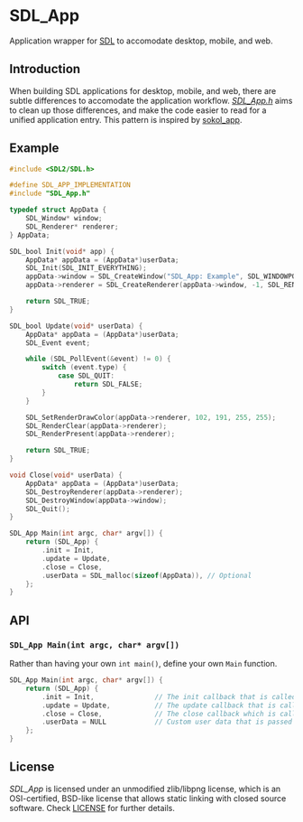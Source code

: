 # SDL_App

Application wrapper for [SDL](https://libsdl.org/) to accomodate desktop, mobile, and web.

## Introduction

When building SDL applications for desktop, mobile, and web, there are subtle differences to accomodate the application workflow. [*SDL_App.h*](include/SDL_App.h) aims to clean up those differences, and make the code easier to read for a unified application entry. This pattern is inspired by [sokol_app](https://github.com/floooh/sokol#sokol_apph).

## Example

``` c
#include <SDL2/SDL.h>

#define SDL_APP_IMPLEMENTATION
#include "SDL_App.h"

typedef struct AppData {
    SDL_Window* window;
    SDL_Renderer* renderer;
} AppData;

SDL_bool Init(void* app) {
    AppData* appData = (AppData*)userData;
	SDL_Init(SDL_INIT_EVERYTHING);
	appData->window = SDL_CreateWindow("SDL_App: Example", SDL_WINDOWPOS_CENTERED, SDL_WINDOWPOS_CENTERED, 800, 450, SDL_WINDOW_SHOWN);
	appData->renderer = SDL_CreateRenderer(appData->window, -1, SDL_RENDERER_PRESENTVSYNC);

    return SDL_TRUE;
}

SDL_bool Update(void* userData) {
    AppData* appData = (AppData*)userData;
    SDL_Event event;

    while (SDL_PollEvent(&event) != 0) {
        switch (event.type) {
            case SDL_QUIT:
                return SDL_FALSE;
        }
    }

    SDL_SetRenderDrawColor(appData->renderer, 102, 191, 255, 255);
    SDL_RenderClear(appData->renderer);
    SDL_RenderPresent(appData->renderer);

    return SDL_TRUE;
}

void Close(void* userData) {
    AppData* appData = (AppData*)userData;
	SDL_DestroyRenderer(appData->renderer);
	SDL_DestroyWindow(appData->window);
	SDL_Quit();
}

SDL_App Main(int argc, char* argv[]) {
    return (SDL_App) {
        .init = Init,
        .update = Update,
        .close = Close,
        .userData = SDL_malloc(sizeof(AppData)), // Optional
    };
}
```

## API

### `SDL_App Main(int argc, char* argv[])`

Rather than having your own `int main()`, define your own `Main` function.

``` c
SDL_App Main(int argc, char* argv[]) {
    return (SDL_App) {
        .init = Init,               // The init callback that is called when the application initializes
        .update = Update,           // The update callback that is called when the application should render
        .close = Close,             // The close callback which is called when the application is closed
        .userData = NULL            // Custom user data that is passed through all the callbacks
    };
}
```

## License

*SDL_App* is licensed under an unmodified zlib/libpng license, which is an OSI-certified, BSD-like license that allows static linking with closed source software. Check [LICENSE](LICENSE) for further details.
